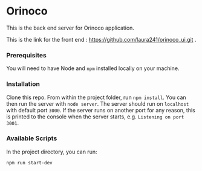 # Orinoco #

This is the back end server for Orinoco application.

This is the link for the front end : https://github.com/laura241/orinoco_ui.git .

### Prerequisites ###

You will need to have Node and `npm` installed locally on your machine.

### Installation ###

Clone this repo. From within the project folder, run `npm install`. You 
can then run the server with `node server`. 
The server should run on `localhost` with default port `3000`. If the
server runs on another port for any reason, this is printed to the
console when the server starts, e.g. `Listening on port 3001`.

### Available Scripts ###

In the project directory, you can run:

`npm run start-dev`
